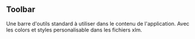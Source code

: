 ## Toolbar

Une barre d'outils standard à utiliser dans le contenu de l'application. Avec les colors et styles personalisable dans les fichiers xlm.

